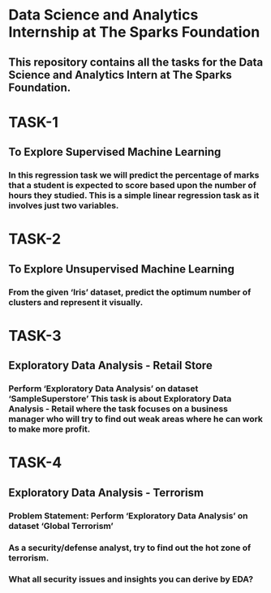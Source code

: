 # Data Science and Analytics Internship at The Sparks Foundation
## This repository contains all the tasks for the Data Science and Analytics Intern at The Sparks Foundation.
# TASK-1
## To Explore Supervised Machine Learning
### In this regression task we will predict the percentage of marks that a student is expected to score based upon the number of hours they studied. This is a simple linear regression task as it involves just two variables.
# TASK-2
## To Explore Unsupervised Machine Learning
### From the given ‘Iris’ dataset, predict the optimum number of clusters and represent it visually.
# TASK-3
## Exploratory Data Analysis - Retail Store
### Perform ‘Exploratory Data Analysis’ on dataset ‘SampleSuperstore’ This task is about Exploratory Data Analysis - Retail where the task focuses on a business manager who will try to find out weak areas where he can work to make more profit.
# TASK-4
## Exploratory Data Analysis - Terrorism
### Problem Statement: Perform ‘Exploratory Data Analysis’ on dataset ‘Global Terrorism’
### As a security/defense analyst, try to find out the hot zone of terrorism.
### What all security issues and insights you can derive by EDA?
